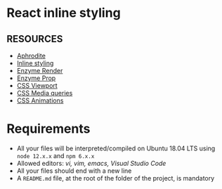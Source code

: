 # React inline styling

## RESOURCES
- [Aphrodite](https://intranet.alxswe.com/rltoken/DfGvHrI6zsKtKFEYWajLoA)
- [Inline styling](https://intranet.alxswe.com/rltoken/s2il-pXJvk6Lxj6BmAWG9Q)
- [Enzyme Render](https://intranet.alxswe.com/rltoken/hX2sEidBZzVuGUNhCv3MWA)
- [Enzyme Prop](https://intranet.alxswe.com/rltoken/lhm4Qeyjz3oyCa6C4zgzCQ)
- [CSS Viewport](https://intranet.alxswe.com/rltoken/IegHHFC5DpSqXeHIccDZDg)
- [CSS Media queries](https://intranet.alxswe.com/rltoken/6-GPqaJjRsdE9qgy_8ZTpg)
- [CSS Animations](https://intranet.alxswe.com/rltoken/z02z0ouci-gTwD0zDk5Kcw)

# Requirements
- All your files will be interpreted/compiled on Ubuntu 18.04 LTS using ```node 12.x.x``` and ```npm 6.x.x```
- Allowed editors: *vi, vim, emacs, Visual Studio Code*
- All your files should end with a new line
- A ```README.md``` file, at the root of the folder of the project, is mandatory

